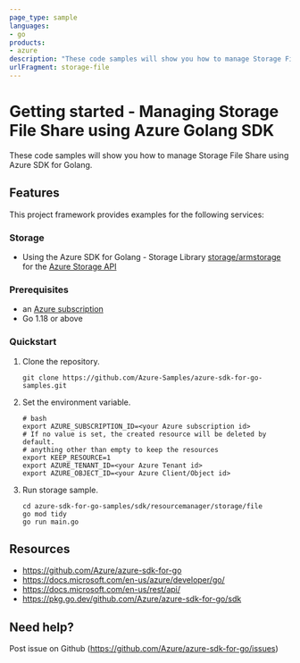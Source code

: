 ```yaml
---
page_type: sample
languages:
- go
products:
- azure
description: "These code samples will show you how to manage Storage File Share using Azure SDK for Golang."
urlFragment: storage-file
---
```


# Getting started - Managing Storage File Share using Azure Golang SDK

These code samples will show you how to manage Storage File Share using Azure SDK for Golang.

## Features

This project framework provides examples for the following services:

### Storage
* Using the Azure SDK for Golang - Storage Library [storage/armstorage](https://pkg.go.dev/github.com/Azure/azure-sdk-for-go/sdk/resourcemanager/storage/armstorage) for the [Azure Storage API](https://docs.microsoft.com/en-us/rest/api/storage/)

### Prerequisites
* an [Azure subscription](https://azure.microsoft.com)
* Go 1.18 or above

### Quickstart

1. Clone the repository.

    ```
    git clone https://github.com/Azure-Samples/azure-sdk-for-go-samples.git
    ```
   
2. Set the environment variable.

   ```
   # bash
   export AZURE_SUBSCRIPTION_ID=<your Azure subscription id> 
   # If no value is set, the created resource will be deleted by default.
   # anything other than empty to keep the resources
   export KEEP_RESOURCE=1 
   export AZURE_TENANT_ID=<your Azure Tenant id>          
   export AZURE_OBJECT_ID=<your Azure Client/Object id> 
   ```

3. Run storage sample.

    ```
    cd azure-sdk-for-go-samples/sdk/resourcemanager/storage/file
    go mod tidy
    go run main.go
    ```
   
## Resources

- https://github.com/Azure/azure-sdk-for-go
- https://docs.microsoft.com/en-us/azure/developer/go/
- https://docs.microsoft.com/en-us/rest/api/
- https://pkg.go.dev/github.com/Azure/azure-sdk-for-go/sdk

## Need help?

Post issue on Github (https://github.com/Azure/azure-sdk-for-go/issues)
